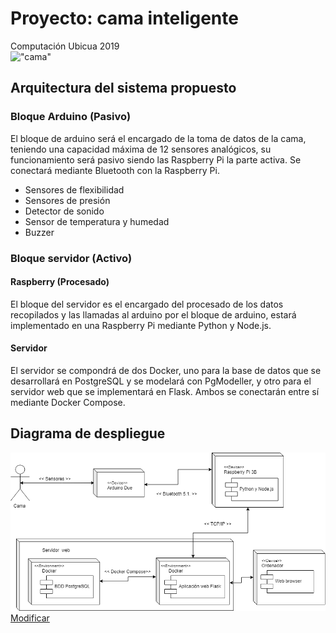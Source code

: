 # Proyecto: cama inteligente
Computación Ubicua 2019  
!["cama"](https://media.istockphoto.com/photos/bed-architect-blueprint-isolated-picture-id965401716)
## Arquitectura del sistema propuesto
### Bloque Arduino (Pasivo)
El bloque de arduino será el encargado de la toma de datos de la cama, teniendo una capacidad máxima de 12 sensores analógicos, su funcionamiento será pasivo siendo las Raspberry Pi la parte activa. Se conectará mediante Bluetooth con la Raspberry Pi.
* Sensores de flexibilidad
* Sensores de presión
* Detector de sonido
* Sensor de temperatura y humedad
* Buzzer
### Bloque servidor (Activo)
#### Raspberry (Procesado)
El bloque del servidor es el encargado del procesado de los datos recopilados y las llamadas al arduino por el bloque de arduino, estará implementado en una Raspberry Pi mediante Python y Node.js.
#### Servidor
El servidor se compondrá de dos Docker, uno para la base de datos que se desarrollará en PostgreSQL y se modelará con PgModeller, y otro para el servidor web que se implementará en Flask. Ambos se conectarán entre sí mediante Docker Compose.
## Diagrama de despliegue
!["despliegue"](https://github.com/JuanCasado/COMPUTACION_UBICUA/blob/master/docs/img/ubicua-despliegue.png)
[Modificar](https://drive.google.com/file/d/10vnE64GIEg94d85AUN2JgCjgdXFPqmgg/view?usp=sharing "Modificar diagrama")
